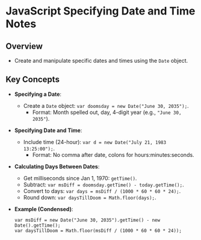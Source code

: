 JavaScript Specifying Date and Time Notes
=========================================

Overview
--------

-   Create and manipulate specific dates and times using the `Date` object.

Key Concepts
------------

-   **Specifying a Date**:
    -   Create a `Date` object: `var doomsday = new Date("June 30, 2035");`.
        -   Format: Month spelled out, day, 4-digit year (e.g., `"June 30, 2035"`).
-   **Specifying Date and Time**:
    -   Include time (24-hour): `var d = new Date("July 21, 1983 13:25:00");`.
        -   Format: No comma after date, colons for hours:minutes:seconds.
-   **Calculating Days Between Dates**:
    -   Get milliseconds since Jan 1, 1970: `getTime()`.
    -   Subtract: `var msDiff = doomsday.getTime() - today.getTime();`.
    -   Convert to days: `var days = msDiff / (1000 * 60 * 60 * 24);`.
    -   Round down: `var daysTillDoom = Math.floor(days);`.
-   **Example (Condensed)**:

    ```
    var msDiff = new Date("June 30, 2035").getTime() - new Date().getTime();
    var daysTillDoom = Math.floor(msDiff / (1000 * 60 * 60 * 24));

    ```